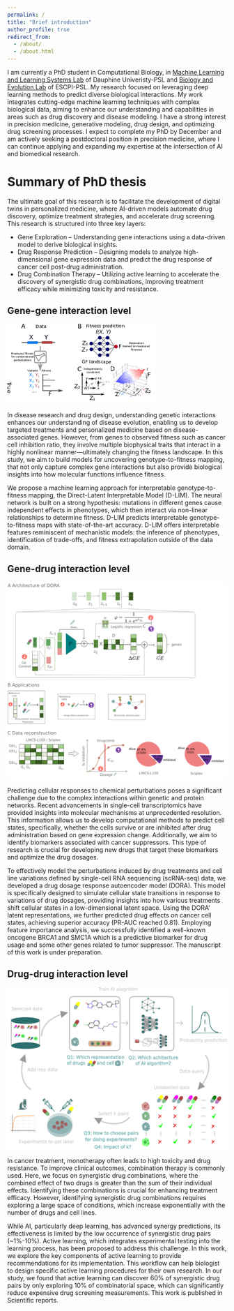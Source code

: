 ```yaml
---
permalink: /
title: "Brief introduction"
author_profile: true
redirect_from: 
  - /about/
  - /about.html
---
```


I am currently a PhD student in Computational Biology, in [Machine Learning and Learning Systems Lab](https://www.lamsade.dauphine.fr/wp/miles/) of  Dauphine Univeristy-PSL and [Biology and Evolution Lab](https://www.lbe.espci.fr/home/) of ESCPI-PSL. My research focused on leveraging deep learning methods to predict diverse biological interactions. My work integrates cutting-edge machine learning techniques with complex biological data, aiming to enhance our understanding and capabilities in areas such as drug discovery and disease modeling. I have a strong interest in precision medicine, generative modeling, drug design, and optimizing drug screening processes. I expect to complete my PhD by December and am actively seeking a postdoctoral position in precision medicine, where I can continue applying and expanding my expertise at the intersection of AI and biomedical research.

Summary of PhD thesis
======
The ultimate goal of this research is to facilitate the development of digital twins in personalized medicine, where AI-driven models automate drug discovery, optimize treatment strategies, and accelerate drug screening.
This research is structured into three key layers:
- Gene Exploration – Understanding gene interactions using a data-driven model to derive biological insights.
- Drug Response Prediction – Designing models to analyze high-dimensional gene expression data and predict the drug response of cancer cell post-drug administration.
- Drug Combination Therapy – Utilizing active learning to accelerate the discovery of synergistic drug combinations, improving treatment efficacy while minimizing toxicity and resistance.


Gene-gene interaction level 
---
<img src='/images/fig_dlim.png'>

In disease research and drug design, understanding genetic interactions enhances our understanding of disease evolution, enabling us to develop targeted treatments and personalized medicine based on disease-associated genes. However, from genes to observed fitness such as cancer cell inhibition ratio,  they involve multiple biophysical traits that interact in a highly nonlinear manner—ultimately changing the fitness landscape. In this study, we aim to build models for uncovering genotype-to-fitness mapping, that not only capture complex gene interactions but also provide biological insights into how molecular functions influence fitness.

We propose a machine learning approach for interpretable genotype-to-fitness mapping, the Direct-Latent Interpretable Model (D-LIM). The neural network is built on a strong hypothesis: mutations in different genes cause independent effects in phenotypes, which then interact via non-linear relationships to determine fitness. D-LIM predicts interpretable genotype-to-fitness maps with state-of-the-art accuracy. D-LIM offers interpretable features reminiscent of mechanistic models: the inference of phenotypes, identification of trade-offs, and fitness extrapolation outside of the data domain. 


Gene-drug interaction level 
---
<img src='/images/fig_dora.png'>

Predicting cellular responses to chemical perturbations poses a significant challenge due to the complex interactions within genetic and protein networks. Recent advancements in single-cell transcriptomics have provided insights into molecular mechanisms at unprecedented resolution. This information allows us to develop computational methods to predict cell states, specifically, whether the cells survive or are inhibited after drug administration based on gene expression change.  Additionally, we aim to identify biomarkers associated with cancer suppressors. This type of research is crucial for developing new drugs that target these biomarkers and optimize the drug dosages. 

To effectively model the perturbations induced by drug treatments and cell line variations defined by single-cell RNA sequencing (scRNA-seq) data, we developed a drug dosage response autoencoder model (DORA). This model is specifically designed to simulate cellular state transitions in response to variations of drug dosages, providing insights into how various treatments shift cellular states in a low-dimensional latent space.  Using the DORA’ latent representations, we further predicted drug effects on cancer cell states, achieving superior accuracy (PR-AUC reached 0.81). Employing feature importance analysis, we successfully identified a well-known oncogene BRCA1 and SMC1A which is a predictive biomarker for drug usage and some other genes related to tumor suppressor. The manuscript of this work is under preparation. 


Drug-drug interaction level 
---
<img src='/images/fig_drugsynergy.png'>


In cancer treatment, monotherapy often leads to high toxicity and drug resistance. To improve clinical outcomes, combination therapy is commonly used. Here, we focus on synergistic drug combinations, where the combined effect of two drugs is greater than the sum of their individual effects. Identifying these combinations is crucial for enhancing treatment efficacy. However, identifying synergistic drug combinations requires exploring a large space of conditions, which increase exponentially with the number of drugs and cell lines. 

While AI, particularly deep learning, has advanced synergy predictions, its effectiveness is limited by the low occurrence of synergistic drug pairs (~1%-10%). Active learning, which integrates experimental testing into the learning process, has been proposed to address this challenge. In this work, we explore the key components of active learning to provide recommendations for its implementation. This workflow can help biologist to design specific active learning procedures for their own research. In our study, we found that active learning can discover 60% of synergistic drug pairs by only exploring 10% of combinatorial space, which can significantly reduce expensive drug screening measurements. This work is published in Scientific reports. 
